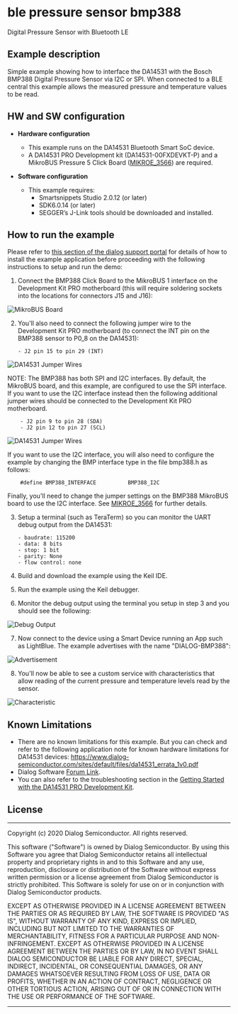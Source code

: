 # ble pressure sensor bmp388

Digital Pressure Sensor with Bluetooth LE

## Example description

Simple example showing how to interface the DA14531 with the Bosch BMP388 Digital Pressure Sensor via I2C or SPI. When connected to a BLE central this example allows the measured pressure and temperature values to be read. 

## HW and SW configuration


* **Hardware configuration**

    - This example runs on the DA14531 Bluetooth Smart SoC device.
    - A DA14531 PRO Development kit (DA14531-00FXDEVKT-P) and a MikroBUS Pressure 5 Click Board ([MIKROE_3566](https://www.mikroe.com/pressure-5-click)) are required.

* **Software configuration**

    - This example requires:
        * Smartsnippets Studio 2.0.12 (or later)
        * SDK6.0.14 (or later)
        * SEGGER’s J-Link tools should be downloaded and installed.

## How to run the example

Please refer to [this section of the dialog support portal](http://lpccs-docs.dialog-semiconductor.com/Software_Example_Setup/index.html) for details of how to install 
the example application before proceeding with the following instructions to setup and run the demo:

1. 	Connect the BMP388 Click Board to the MikroBUS 1 interface on the Development Kit PRO motherboard (this will require soldering sockets into the locations for connectors J15 and J16):

![MikroBUS Board](assets/PRO-DK-MikroBus-BMP388.svg)

2.  You'll also need to connect the following jumper wire to the Development Kit PRO motherboard (to connect the INT pin on the BMP388 sensor to P0_8 on the DA14531):

        - J2 pin 15 to pin 29 (INT)

![DA14531 Jumper Wires](assets/PRO-DK-Jumper-Wires-SPI.svg)

NOTE: The BMP388 has both SPI and I2C interfaces. By default, the MikroBUS board, and this example, are configured to use the SPI interface. If you want to use the I2C interface instead then
the following additional jumper wires should be connected to the Development Kit PRO motherboard.

        - J2 pin 9 to pin 28 (SDA)
        - J2 pin 12 to pin 27 (SCL)

![DA14531 Jumper Wires](assets/PRO-DK-Jumper-Wires-I2C.svg)

If you want to use the I2C interface, you will also need to configure the example by changing the BMP interface type in the file bmp388.h as follows:

        #define BMP388_INTERFACE          BMP388_I2C

Finally, you'll need to change the jumper settings on the BMP388 MikroBUS board to use the I2C interface. See [MIKROE_3566](https://www.mikroe.com/pressure-5-click) for further details.

3.  Setup a terminal (such as TeraTerm) so you can monitor the UART debug output from the DA14531: 

        - baudrate: 115200
        - data: 8 bits
        - stop: 1 bit
        - parity: None
        - flow control: none

4.  Build and download the example using the Keil IDE. 

5.  Run the example using the Keil debugger.

6.  Monitor the debug output using the terminal you setup in step 3 and you should see the following:

![Debug Output](assets/debug_output.png)
 
7.  Now connect to the device using a Smart Device running an App such as LightBlue. The example advertises with the name "DIALOG-BMP388":

![Advertisement](assets/advertisement.png)

8.  You'll now be able to see a custom service with characteristics that allow reading of the current pressure and temperature levels read by the sensor.

![Characteristic](assets/characteristics.PNG)

## Known Limitations

- There are no known limitations for this example. But you can check and refer to the following 
  application note for known hardware limitations for DA14531 devices:
  https://www.dialog-semiconductor.com/sites/default/files/da14531_errata_1v0.pdf
- Dialog Software [Forum Link](https://support.dialog-semiconductor.com/forums/dialog-smartbond-bluetooth-low-energy-%E2%80%93-software "Forum Link").
- You can also refer to the troubleshooting section in the [Getting Started with the DA14531 PRO Development Kit](http://lpccs-docs.dialog-semiconductor.com/UM-B-117-DA14531-Getting-Started-With-The-Pro-Development-Kit/index.html).


## License


**************************************************************************************

 Copyright (c) 2020 Dialog Semiconductor. All rights reserved.

 This software ("Software") is owned by Dialog Semiconductor. By using this Software
 you agree that Dialog Semiconductor retains all intellectual property and proprietary
 rights in and to this Software and any use, reproduction, disclosure or distribution
 of the Software without express written permission or a license agreement from Dialog
 Semiconductor is strictly prohibited. This Software is solely for use on or in
 conjunction with Dialog Semiconductor products.

 EXCEPT AS OTHERWISE PROVIDED IN A LICENSE AGREEMENT BETWEEN THE PARTIES OR AS
 REQUIRED BY LAW, THE SOFTWARE IS PROVIDED "AS IS", WITHOUT WARRANTY OF ANY KIND,
 EXPRESS OR IMPLIED, INCLUDING BUT NOT LIMITED TO THE WARRANTIES OF MERCHANTABILITY,
 FITNESS FOR A PARTICULAR PURPOSE AND NON-INFRINGEMENT. EXCEPT AS OTHERWISE PROVIDED
 IN A LICENSE AGREEMENT BETWEEN THE PARTIES OR BY LAW, IN NO EVENT SHALL DIALOG
 SEMICONDUCTOR BE LIABLE FOR ANY DIRECT, SPECIAL, INDIRECT, INCIDENTAL, OR
 CONSEQUENTIAL DAMAGES, OR ANY DAMAGES WHATSOEVER RESULTING FROM LOSS OF USE, DATA OR
 PROFITS, WHETHER IN AN ACTION OF CONTRACT, NEGLIGENCE OR OTHER TORTIOUS ACTION,
 ARISING OUT OF OR IN CONNECTION WITH THE USE OR PERFORMANCE OF THE SOFTWARE.

**************************************************************************************
